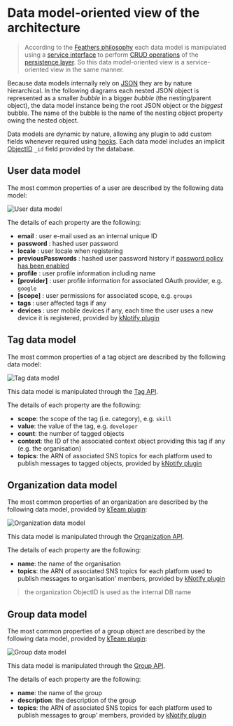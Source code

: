 # Data model-oriented view of the architecture

> According to the [Feathers philosophy](https://docs.feathersjs.com/guides/about/philosophy.html) each data model is manipulated using a [service interface](https://docs.feathersjs.com/api/services.html) to perform [CRUD operations](https://en.wikipedia.org/wiki/Create,_read,_update_and_delete) of the [persistence layer](https://docs.feathersjs.com/api/databases/common.html). So this data model-oriented view is a service-oriented view in the same manner.

Because data models internally rely on [JSON](http://www.json.org/) they are by nature hierarchical. In the following diagrams each nested JSON object is represented as a smaller *bubble* in a bigger *bubble* (the nesting/parent object), the data model instance being the root JSON object or the *biggest* bubble. The name of the bubble is the name of the nesting object property owing the nested object.

Data models are dynamic by nature, allowing any plugin to add custom fields whenever required using [hooks](https://docs.feathersjs.com/api/hooks.html). Each data model includes an implicit [ObjectID](https://mongodb.github.io/node-mongodb-native/api-bson-generated/objectid.html) `_id` field provided by the database. 

## User data model

The most common properties of a user are described by the following data model:

![User data model](https://rawgit.com/kalisio/kdk/master/images/User%20Data%20Model%20Diagram.svg)

The details of each property are the following:
* **email** : user e-mail used as an internal unique ID
* **password** : hashed user password
* **locale** : user locale when registering
* **previousPasswords** : hashed user password history if [password policy has been enabled](../guides/BASICS.MD#configuring)
* **profile** : user profile information including name
* **[provider]** : user profile information for associated OAuth provider, e.g. `google`
* **[scope]** : user permissions for associated scope, e.g. `groups`
* **tags** : user affected tags if any
* **devices** : user mobile devices if any, each time the user uses a new device it is registered, provided by [kNotify plugin](../api/README.MD)

## Tag data model

The most common properties of a tag object are described by the following data model:

![Tag data model](https://rawgit.com/kalisio/kdk/master/images/Tag%20Data%20Model%20Diagram.svg)

This data model is manipulated through the [Tag API](../api/kCore/SERVICES.MD).

The details of each property are the following:
* **scope**: the scope of the tag (i.e. category), e.g. `skill`
* **value**: the value of the tag, e.g. `developer`
* **count**: the number of tagged objects
* **context**: the ID of the associated context object providing this tag if any (e.g. the organisation)
* **topics**: the ARN of associated SNS topics for each platform used to publish messages to tagged objects, provided by [kNotify plugin](../api/README.MD)


## Organization data model

The most common properties of an organization are described by the following data model, provided by [kTeam plugin](../api/README.MD):

![Organization data model](https://rawgit.com/kalisio/kdk/master/images/Organization%20Data%20Model%20Diagram.svg)

This data model is manipulated through the [Organization API](../api/kTeam/SERVICES.MD).

The details of each property are the following:
* **name**: the name of the organisation
* **topics**: the ARN of associated SNS topics for each platform used to publish messages to organisation' members, provided by [kNotify plugin](../api/README.MD)

> the organization ObjectID is used as the internal DB name

## Group data model

The most common properties of a group object are described by the following data model, provided by [kTeam plugin](../api/README.MD):

![Group data model](https://rawgit.com/kalisio/kdk/master/images/Group%20Data%20Model%20Diagram.svg)

This data model is manipulated through the [Group API](../api/kTeam/SERVICES.MD).

The details of each property are the following:
* **name**: the name of the group
* **description**: the description of the group
* **topics**: the ARN of associated SNS topics for each platform used to publish messages to group' members, provided by [kNotify plugin](../api/README.MD)
